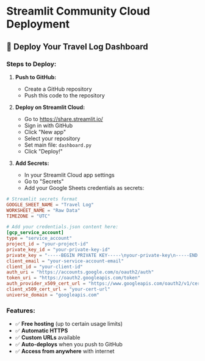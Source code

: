 # Streamlit Community Cloud Deployment

## 🚀 Deploy Your Travel Log Dashboard

### Steps to Deploy:

1. **Push to GitHub:**
   - Create a GitHub repository
   - Push this code to the repository

2. **Deploy on Streamlit Cloud:**
   - Go to https://share.streamlit.io/
   - Sign in with GitHub
   - Click "New app"
   - Select your repository
   - Set main file: `dashboard.py`
   - Click "Deploy!"

3. **Add Secrets:**
   - In your Streamlit Cloud app settings
   - Go to "Secrets"
   - Add your Google Sheets credentials as secrets:

```toml
# Streamlit secrets format
GOOGLE_SHEET_NAME = "Travel Log"
WORKSHEET_NAME = "Raw Data" 
TIMEZONE = "UTC"

# Add your credentials.json content here:
[gcp_service_account]
type = "service_account"
project_id = "your-project-id"
private_key_id = "your-private-key-id"
private_key = "-----BEGIN PRIVATE KEY-----\nyour-private-key\n-----END PRIVATE KEY-----\n"
client_email = "your-service-account-email"
client_id = "your-client-id"
auth_uri = "https://accounts.google.com/o/oauth2/auth"
token_uri = "https://oauth2.googleapis.com/token"
auth_provider_x509_cert_url = "https://www.googleapis.com/oauth2/v1/certs"
client_x509_cert_url = "your-cert-url"
universe_domain = "googleapis.com"
```

### Features:
- ✅ **Free hosting** (up to certain usage limits)
- ✅ **Automatic HTTPS**
- ✅ **Custom URLs** available
- ✅ **Auto-deploys** when you push to GitHub
- ✅ **Access from anywhere** with internet